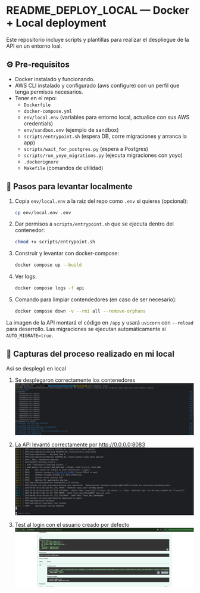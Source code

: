 # README_DEPLOY_LOCAL —  Docker + Local deployment

Este repositorio incluye scripts y plantillas para realizar el despliegue de la API en un entorno loal.


## ⚙️ Pre-requisitos
- Docker instalado y funcionando.
- AWS CLI instalado y configurado (aws configure) con un perfil que tenga permisos necesarios.
- Tener en el repo:
  - `Dockerfile`
  - `docker-compose.yml`
  - `env/local.env` (variables para entorno local, actualice con sus AWS credentials)
  - `env/sandbox.env` (ejemplo de sandbox)
  - `scripts/entrypoint.sh` (espera DB, corre migraciones y arranca la app)
  - `scripts/wait_for_postgres.py` (espera a Postgres)
  - `scripts/run_yoyo_migrations.py` (ejecuta migraciones con yoyo)
  - `.dockerignore`
  - `Makefile` (comandos de utilidad)

## 🚀 Pasos para levantar localmente
1. Copia `env/local.env` a la raíz del repo como `.env` si quieres (opcional):
   ```bash
   cp env/local.env .env
   ```
2. Dar permisos a `scripts/entrypoint.sh` que se ejecuta dentro del contenedor:
   ```bash
   chmod +x scripts/entrypoint.sh
   ```
3. Construir y levantar con docker-compose:
   ```bash
   docker compose up --build
   ```
4. Ver logs:
   ```bash
   docker compose logs -f api
   ```
5. Comando para limpiar contendedores (en caso de ser necesario):
   ```bash
   docker compose down -v --rmi all --remove-orphans
   ```

La imagen de la API montará el código en `/app` y usará `uvicorn` con `--reload` para desarrollo. Las migraciones se ejecutan automáticamente si `AUTO_MIGRATE=true`.

## 🚀 Capturas del proceso realizado en mi local

Asi se desplegó en local
1. Se desplegaron correctamente los contenedores
![Tests y cobertura](images/docker-build-local-1.png)



2. La API levantó correctamente por http://0.0.0.0:8083
![Tests y cobertura](images/docker-build-local-2.png)



3. Test al login con el usuario creado por defecto
![Tests y cobertura](images/docker-build-local-3.png)